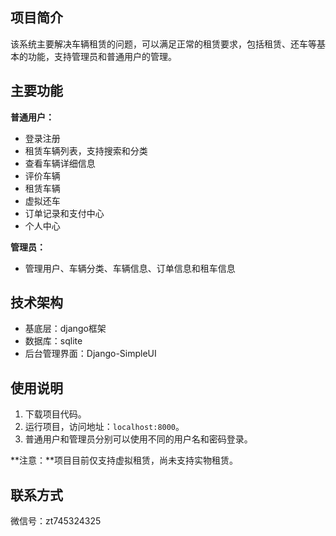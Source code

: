 ## 项目简介

该系统主要解决车辆租赁的问题，可以满足正常的租赁要求，包括租赁、还车等基本的功能，支持管理员和普通用户的管理。

## 主要功能

**普通用户：**

- 登录注册
- 租赁车辆列表，支持搜索和分类
- 查看车辆详细信息
- 评价车辆
- 租赁车辆
- 虚拟还车
- 订单记录和支付中心
- 个人中心

**管理员：**

- 管理用户、车辆分类、车辆信息、订单信息和租车信息


## 技术架构

- 基底层：django框架
- 数据库：sqlite
- 后台管理界面：Django-SimpleUI

## 使用说明

1. 下载项目代码。
2. 运行项目，访问地址：`localhost:8000`。
3. 普通用户和管理员分别可以使用不同的用户名和密码登录。

**注意：**项目目前仅支持虚拟租赁，尚未支持实物租赁。

## 联系方式

微信号：zt745324325